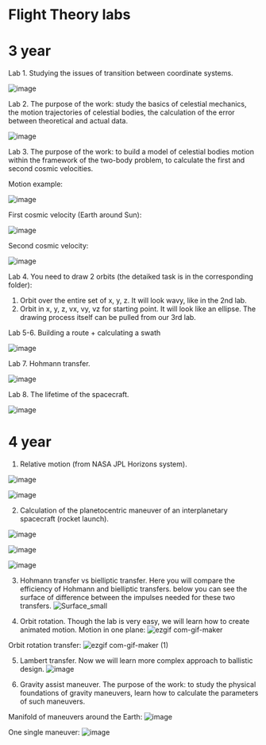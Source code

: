 # Flight Theory labs

# 3 year

Lab 1.
Studying the issues of transition between coordinate systems. 

![image](https://user-images.githubusercontent.com/67582707/150079185-d9976034-44b6-4950-8ce1-41213efc2ab7.png)

Lab 2.
The purpose of the work: study the basics of celestial mechanics, the motion trajectories of celestial bodies, the calculation of the error between theoretical and actual data. 

![image](https://user-images.githubusercontent.com/67582707/150079575-2e665092-5f64-4c9a-b208-da772d11c773.png)

Lab 3.
The purpose of the work: to build a model of celestial bodies motion within the framework of the two-body problem, to calculate the first and second cosmic velocities.

Motion example:

![image](https://user-images.githubusercontent.com/67582707/150082221-c8d6e56c-aaeb-46ab-9717-0bb9f69054c0.png)

First cosmic velocity (Earth around Sun):

![image](https://user-images.githubusercontent.com/67582707/150082340-9ba0e1e7-e35e-4a48-b809-1d4dde9d504e.png)

Second cosmic velocity:

![image](https://user-images.githubusercontent.com/67582707/150082546-23ec712a-25d0-4ac6-a4c5-8cc4c32be706.png)


Lab 4.
You need to draw 2 orbits (the detaiked task is in the corresponding folder):
1. Orbit over the entire set of x, y, z. It will look wavy, like in the 2nd lab.
2. Orbit in x, y, z, vx, vy, vz for starting point. It will look like an ellipse. The drawing process itself can be pulled from our 3rd lab. 

Lab 5-6.
Building a route + calculating a swath

![image](https://user-images.githubusercontent.com/67582707/150085680-11bde844-56bc-4f6d-a302-61acd920b47c.png)

Lab 7.
Hohmann transfer.

![image](https://user-images.githubusercontent.com/67582707/150085824-1b7fcd13-e820-47b2-b5ee-ee29425508e6.png)

Lab 8.
The lifetime of the spacecraft.

![image](https://user-images.githubusercontent.com/67582707/150085973-386bc6b6-c281-4b28-bd9c-7a4a2c692f29.png)



# 4 year

1. Relative motion (from NASA JPL Horizons system).

![image](https://user-images.githubusercontent.com/67582707/150086104-2312e83f-adf9-4a25-816f-dc8203e7f10e.png)

![image](https://user-images.githubusercontent.com/67582707/150086122-99ddcec4-1047-47f0-829e-9a0228104c47.png)

2. Calculation of the planetocentric maneuver of an interplanetary spacecraft (rocket launch).

![image](https://user-images.githubusercontent.com/67582707/150086211-692d2075-dda6-4b1e-98d8-989d709c9821.png)

![image](https://user-images.githubusercontent.com/67582707/150086223-2a7ad433-68f3-4e28-9fd8-4741f8d39491.png)

![image](https://user-images.githubusercontent.com/67582707/150086230-e2f521a8-119f-46fe-8a1b-d309f83106c3.png)

3. Hohmann transfer vs bielliptic transfer.
Here you will compare the efficiency of Hohmann and bielliptic transfers. below you can see the surface of difference between the impulses needed for these two transfers.
![Surface_small](https://user-images.githubusercontent.com/67582707/150087507-bba59c83-2abb-4a93-86ea-d6fed9f02029.gif)


4. Orbit rotation.
Though the lab is very easy, we will learn how to create animated motion.
Motion in one plane:
![ezgif com-gif-maker](https://user-images.githubusercontent.com/67582707/150088112-b9347213-4604-4722-b14c-543aa9d23be2.gif)

Orbit rotation transfer:
![ezgif com-gif-maker (1)](https://user-images.githubusercontent.com/67582707/150088467-583e64df-c263-4d2a-bdec-bce0422a5320.gif)


5. Lambert transfer.
Now we will learn more complex approach to ballistic design.
![image](https://user-images.githubusercontent.com/67582707/150088881-b4f49746-6a56-4272-9723-a0af3cf55209.png)

6. Gravity assist maneuver.
The purpose of the work: to study the physical foundations of gravity maneuvers, learn how to calculate the parameters of such maneuvers.

Manifold of maneuvers around the Earth:
![image](https://user-images.githubusercontent.com/67582707/150089104-9f23a487-b848-4e52-83ea-af38b44b68ff.png)

One single maneuver:
![image](https://user-images.githubusercontent.com/67582707/150089208-f1ae07ce-5cd8-4765-8c06-26b58fc9cb02.png)
